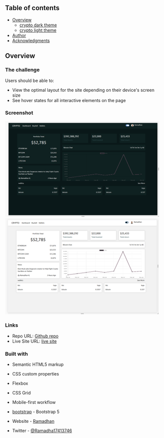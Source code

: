 ## Table of contents

- [Overview](#overview)
  - [crypto dark theme](https://github.com/Ramadhan0/Frontend-mentor/blob/develop/challenges/crypto/sreenshots/dark-theme.png)
  - [crypto light theme](https://github.com/Ramadhan0/Frontend-mentor/blob/develop/challenges/crypto/sreenshots/light-theme.png)
- [Author](https://github.com/Ramadhan0)
- [Acknowledgments](#acknowledgments)


## Overview

### The challenge

Users should be able to:

- View the optimal layout for the site depending on their device's screen size
- See hover states for all interactive elements on the page

### Screenshot

![dark theme](https://github.com/Ramadhan0/Frontend-mentor/blob/develop/challenges/crypto/sreenshots/dark-theme.png)
![light theme](https://github.com/Ramadhan0/Frontend-mentor/blob/develop/challenges/crypto/sreenshots/light-theme.png)


### Links

- Repo URL: [Github repo](https://github.com/Ramadhan0/Frontend-mentor/tree/develop/challenges/crypto)
- Live Site URL: [live site](https://ramadhan0.github.io/Frontend-mentor/crypto/index.html)


### Built with

- Semantic HTML5 markup
- CSS custom properties
- Flexbox
- CSS Grid
- Mobile-first workflow
- [bootstrap](https://getbootstrap.com/docs/5.0/getting-started/introduction/) - Bootstrap 5


- Website - [Ramadhan](https://ramadhan0.github.io/Frontend-mentor/crypto/index.html)
- Twitter - [@Ramadha17413746](https://twitter.com/Ramadha17413746)

